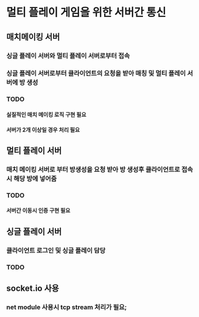 # 멀티 플레이 게임을 위한 서버간 통신

## 매치메이킹 서버
### 싱글 플레이 서버와 멀티 플레이 서버로부터 접속
### 싱글 플레이 서버로부터 클라이언트의 요청을 받아 매칭 및 멀티 플레이 서버에 방 생성
### TODO
#### 실질적인 매치 메이킹 로직 구현 필요
#### 서버가 2개 이상일 경우 처리 필요

## 멀티 플레이 서버
### 매치 메이킹 서버로 부터 방생성을 요청 받아 방 생성후 클라이언트로 접속시 해당 방에 넣어줌
### TODO
#### 서버간 이동시 인증 구현 필요

## 싱글 플레이 서버
### 클라이언트 로그인 및 싱글 플레이 담당
### TODO

## socket.io 사용
### net module 사용시 tcp stream 처리가 필요;